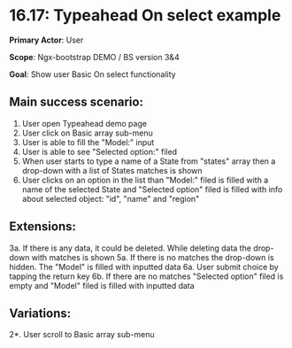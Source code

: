 16.17: Typeahead On select example
==================================
**Primary Actor**: User

**Scope**: Ngx-bootstrap DEMO / BS version 3&4

**Goal**: Show user Basic On select functionality

Main success scenario:
----------------------
1. User open Typeahead demo page
2. User click on Basic array sub-menu
3. User is able to fill the "Model:" input
4. User is able to see "Selected option:" filed
5. When user starts to type a name of a State from "states" array then a drop-down with a list of States matches is shown
6. User clicks on an option in the list than "Model:" filed is filled with a name of the selected State
and "Selected option" filed is filled with info about selected object: "id", "name" and "region"

Extensions:
-----------
3a. If there is any data, it could be deleted. While deleting data the drop-down with matches is shown
5a. If there is no matches the drop-down is hidden. The "Model" is filled with inputted data
6a. User submit choice by tapping the return key
6b. If there are no matches "Selected option" filed is empty and "Model" filed is filled with inputted data

Variations:
-----------
2*. User scroll to Basic array sub-menu
